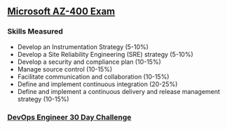 ## [Microsoft AZ-400 Exam](https://docs.microsoft.com/en-us/learn/certifications/exams/az-400)
### Skills Measured
- Develop an Instrumentation Strategy (5-10%)
- Develop a Site Reliability Engineering (SRE) strategy (5-10%)
- Develop a security and compliance plan (10-15%)
- Manage source control (10-15%)
- Facilitate communication and collaboration (10-15%)
- Define and implement continuous integration (20-25%)
- Define and implement a continuous delivery and release management strategy (10-15%)
### [DevOps Engineer 30 Day Challenge](https://docs.microsoft.com/en-nz/learn/challenges?id=8351EDFE-A67A-46D4-81CD-6439844B72AC&wt.mc_id=cloudskillschallenge_8351EDFE-A67A-46D4-81CD-6439844B72AC)

